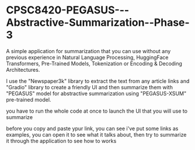 # CPSC8420-PEGASUS---Abstractive-Summarization--Phase-3
A simple application for summarization that you can use without any previous experience in Natural Language Processing, HuggingFace Transformers, Pre-Trained Models, Tokenization or Encoding &amp; Decoding Architectures.

I use the "Newspaper3k" library to extract the text from any article links and "Gradio" library to create a friendly UI and then summarize them with "PEGASUS" model for abstractive summarization using "PEGASUS-XSUM" pre-trained model.

you have to run the whole code at once to launch the UI that you will use to summarize

before you copy and paste ypur link, you can see i've put some links as examples, you can open it to see what it talks about, then try to summarize it through the application to see how to works


